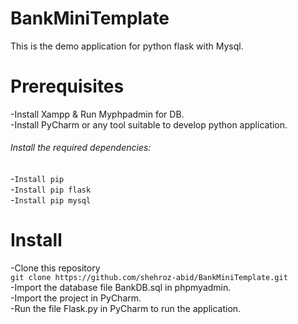 # BankMiniTemplate
This is the demo application for python flask with Mysql.
# Prerequisites
-Install Xampp & Run Myphpadmin for DB.<br />
-Install PyCharm or any tool suitable to develop python application.<br />
###### Install the required dependencies:
-```Install pip```<br />
-```Install pip flask```<br />
-```Install pip mysql```<br />

# Install
-Clone this repository<br />
```git clone https://github.com/shehroz-abid/BankMiniTemplate.git```<br />
-Import the database file BankDB.sql in phpmyadmin.<br />
-Import the project in PyCharm.<br />
-Run the file Flask.py in PyCharm to run the application.<br />
